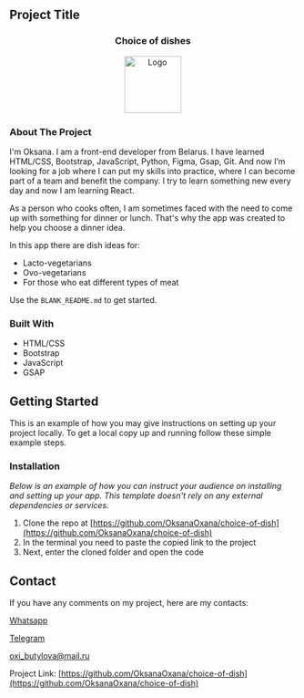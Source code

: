<!-- PROJECT LOGO -->

## Project Title

 <h3 align="center">Choice of dishes</h3>
<div align="center">
  <a href="https://github.com/OksanaOxana/my-portfolio/blob/main/photo_2023-08-19_13-54-31.jpg">
    <img src="https://images.unsplash.com/photo-1493836512294-502baa1986e2?ixlib=rb-4.0.3&ixid=M3wxMjA3fDB8MHxzZWFyY2h8MzJ8fGRlY2lzaW9ufGVufDB8fDB8fHww&auto=format&fit=crop&w=500&q=60" alt="Logo" width="100" height="100">
  </a>
</div> 


<!-- ABOUT THE PROJECT -->

### About The Project

I'm Oksana. I am a front-end developer from Belarus. I have learned HTML/CSS, Bootstrap, JavaScript, Python, Figma, Gsap, Git.
And now I’m looking for a job where I can put my skills into practice, where I can become part of a team and benefit the company.
I try to learn something new every day and now I am learning React.


As a person who cooks often, I am sometimes faced with the need to come up with something for dinner or lunch. 
That's why the app was created to help you choose a dinner idea.

In this app there are dish ideas for:
* Lacto-vegetarians
* Ovo-vegetarians
* For those who eat different types of meat

Use the `BLANK_README.md` to get started.


### Built With


* HTML/CSS
* Bootstrap
* JavaScript
* GSAP


<!-- GETTING STARTED -->
## Getting Started

This is an example of how you may give instructions on setting up your project locally.
To get a local copy up and running follow these simple example steps.


### Installation

_Below is an example of how you can instruct your audience on installing and setting up your app. This template doesn't rely on any external dependencies or services._

1. Clone the repo at [https://github.com/OksanaOxana/choice-of-dish](https://github.com/OksanaOxana/choice-of-dish)
2. In the terminal you need to paste the copied link to the project
3. Next, enter the cloned folder and open the code


<!-- CONTACT -->
## Contact


If you have any comments on my project, here are my contacts:

[Whatsapp](https://wa.me/+375299779119)

[Telegram](https://t.me/OxanaAksana)

[oxi_butylova@mail.ru](https://oxi_butylova@mail.ru)

Project Link: [https://github.com/OksanaOxana/choice-of-dish](https://github.com/OksanaOxana/choice-of-dish)
